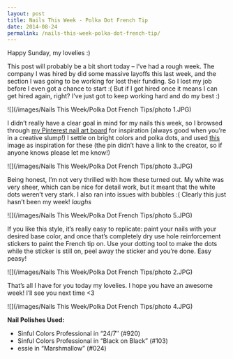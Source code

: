 ```yaml
---
layout: post
title: Nails This Week - Polka Dot French Tip
date: 2014-08-24
permalink: /nails-this-week-polka-dot-french-tip/
---
```


Happy Sunday, my lovelies :)

This post will probably be a bit short today – I’ve had a rough week. The company I was hired by did some massive layoffs this last week, and the section I was going to be working for lost their funding. So I lost my job before I even got a chance to start :( But if I got hired once it means I can get hired again, right? I’ve just got to keep working hard and do my best :)

![](/images/Nails This Week/Polka Dot French Tips/photo 1.JPG)

I didn’t really have a clear goal in mind for my nails this week, so I browsed through [my Pinterest nail art board](http://www.pinterest.com/thedragonbabe/nail-art/) for inspiration (always good when you’re in a creative slump!) I settle on bright colors and polka dots, and used [this](http://media-cache-ec0.pinimg.com/originals/5c/88/cd/5c88cdb2d6ae7cd9d6ad6ac495b75448.JPG) image as inspiration for these (the pin didn’t have a link to the creator, so if anyone knows please let me know!)

![](/images/Nails This Week/Polka Dot French Tips/photo 3.JPG)

Being honest, I’m not very thrilled with how these turned out. My white was very sheer, which can be nice for detail work, but it meant that the white dots weren’t very stark. I also ran into issues with bubbles :( Clearly this just hasn’t been my week! *laughs*

![](/images/Nails This Week/Polka Dot French Tips/photo 5.JPG)

If you like this style, it’s really easy to replicate: paint your nails with your desired base color, and once that’s completely dry use hole reinforcement stickers to paint the French tip on. Use your dotting tool to make the dots while the sticker is still on, peel away the sticker and you’re done. Easy peasy!

![](/images/Nails This Week/Polka Dot French Tips/photo 2.JPG)

That’s all I have for you today my lovelies. I hope you have an awesome week! I’ll see you next time <3

![](/images/Nails This Week/Polka Dot French Tips/photo 4.JPG)

**Nail Polishes Used:**

- Sinful Colors Professional in “24/7″ (#920)
- Sinful Colors Professional in “Black on Black” (#103)
- essie in “Marshmallow” (#024)